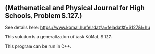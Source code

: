 ## (Mathematical and Physical Journal for High Schools, Problem S.127.)
See details here: https://www.komal.hu/feladat?a=feladat&f=S127&l=hu

This solution is a generalization of task KöMaL S.127.

This program can be run in C++.
